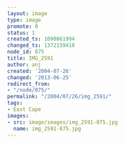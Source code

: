 ```yaml
---
layout: image
type: image
promote: 0
status: 1
created_ts: 1090861994
changed_ts: 1372159410
node_id: 875
title: IMG_2591
author: anj
created: '2004-07-26'
changed: '2013-06-25'
redirect_from:
- "/node/875/"
permalink: "/2004/07/26/img_2591/"
tags:
- East Cape
images:
- src: image/images/img_2591-875.jpg
  name: img_2591-875.jpg
---
```


